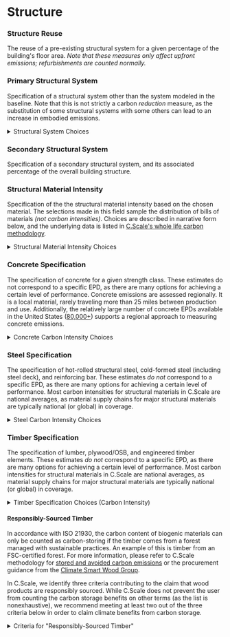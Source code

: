 # Structure

### **Structure Reuse**

The reuse of a pre-existing structural system for a given percentage of the building's floor area. _Note that these measures only affect upfront emissions; refurbishments are counted normally._&#x20;

### Primary Structural System

Specification of a structural system other than the system modeled in the baseline. Note that this is not strictly a carbon _reduction_ measure, as the substitution of some structural systems with some others can lead to an increase in embodied emissions.&#x20;

<details>

<summary>Structural System Choices</summary>

* **Reinforced Concrete**. A structural system comprised of columns, beams, and slabs of concrete reinforced with steel that provides tensile strength.

- **Mass Timber**. A structural system comprised of massive beams, panels, and columns, often assembled by aggregating many smaller timber elements. This approach assumes that timber elements are aggressively substituted for other structural materials.

* **Wood Frame**. A structural system comprised of dimensional lumber, plywood sheathing, and reinforced concrete cores and podiums.

- **Steel Frame**. A structural system comprised of steel columns, beams, and girders connected with rigid or pin joints. Floors are steel decking with a concrete topping slab.&#x20;

* **Hybrid Concrete-Steel**. A structural system that combines rigid steel frames with concrete columns, beams, and slabs. These hybrid structures are more materially intensive and may be used when there are significant seismic loads, in high-rise buildings, or for programs with very high live or environmental loads.

</details>

### Secondary Structural System

Specification of a secondary structural system, and its associated percentage of the overall building structure.&#x20;

### Structural Material Intensity

Specification of the the structural material intensity based on the chosen material. The selections made in this field sample the distribution of bills of materials _(not carbon intensities)_. Choices are described in narrative form below, and the underlying data is listed in [C.Scale's whole life carbon methodology](https://docs.cscale.io/the-c.scale-tm-data-model/embodied-carbon).&#x20;

<details>

<summary>Structural Material Intensity Choices</summary>

* **Low Carbon (20th percentile).** Represents the 20th percentile of structural material intensity.&#x20;

- **Average (50th percentile).** Represents the 50th percentile of structural material intensity.&#x20;

* **High Carbon (80th percentile).** Represents the 80th percentile of structural material intensity.&#x20;

</details>

### Concrete Specification

The specification of concrete for a given strength class. These estimates do not correspond to a specific EPD, as there are many options for achieving a certain level of performance. Concrete emissions are assessed regionally. It is a local material, rarely traveling more than 25 miles between production and use. Additionally, the relatively large number of concrete EPDs available in the United States ([80,000+](https://buildingtransparency.org/ec3)) supports a regional approach to measuring concrete emissions.

<details>

<summary>Concrete Carbon Intensity Choices</summary>

* **Low Carbon (20th percentile).** GWP in the 20th percentile of locally available concrete for a given strength class.&#x20;

- **Average (50th percentile).** GWP in the 50th percentile of locally available concrete for a given strength class.&#x20;

* **High Carbon (80th percentile).** GWP in the 80th percentile of locally available concrete for a given strength class.&#x20;

</details>

### Steel Specification

The specification of hot-rolled structural steel, cold-formed steel (including steel deck), and reinforcing bar. These estimates _do not_ correspond to a specific EPD, as there are many options for achieving a certain level of performance. Most carbon intensities for structural materials in C.Scale are national averages, as material supply chains for major structural materials are typically national (or global) in coverage.

<details>

<summary>Steel Carbon Intensity Choices</summary>

* **Low Carbon (20th percentile)** GWP in the 20th percentile of available timber products in a category.&#x20;
* **Average (50th percentile).** GWP in the 50th percentile of available timber products in a category.&#x20;
* **High Carbon (80th percentile).** GWP in the 80th  percentile of available timber products in a category.&#x20;

</details>

### Timber Specification

The specification of lumber, plywood/OSB, and engineered timber elements. These estimates _do not_ correspond to a specific EPD, as there are many options for achieving a certain level of performance. Most carbon intensities for structural materials in C.Scale are national averages, as material supply chains for major structural materials are typically national (or global) in coverage.

<details>

<summary>Timber Specification Choices (Carbon Intensity)</summary>

* **Low Carbon (20th percentile)** GWP in the 20th percentile of available timber products in a category.

- **Average (50th percentile).** GWP in the 50th percentile of available timber products in a category. This is the default value.

* **High Carbon (80th percentile).** GWP in the 80th  percentile of available timber products in a category.

</details>

#### Responsibly-Sourced Timber

In accordance with ISO 21930, the carbon content of biogenic materials can only be counted as carbon-storing if the timber comes from a forest managed with sustainable practices. An example of this is timber from an FSC-certified forest. For more information, please refer to C.Scale methodology for [stored and avoided carbon emissions](https://docs.cscale.io/the-c.scale-tm-data-model/embodied-carbon/stored-avoided-carbon) or the procurement guidance from the [Climate Smart Wood Group](https://www.climatesmartwood.net/procurement/).

In C.Scale, we identify three criteria contributing to the claim that wood products are responsibly sourced. While C.Scale does not prevent the user from counting the carbon storage benefits on other terms (as the list is nonexhaustive), we recommend meeting at least two out of the three criteria below in order to claim climate benefits from carbon storage.

<details>

<summary>Criteria for "Responsibly-Sourced Timber"</summary>

* **Transparent & traceable supply chain (required)**. Claims can be made about the environmental attributes of timber are impossible to verify without transparency and traceability in the supply chain. This means that a project team should be able to identify:
  1. The source forest(s) or supply area(s)
     * _This is the area from which a primary manufacturer sources most or all of its logs, typically a circle drawn around the location of the site of the mill, with the size being dictated by the maximum hauling distance of the logs._
  2. The primary manufacturer mill(s)
     * _E.g., sawmill, veneer mill, chip mill, etc._
  3. The fabrication shop (for engineered timber).

- **Source forest has a growing carbon stock (optional)**. Carbon storage in wood products can only be claimed if the carbon stock of the source forest is maintained or increasing. This means that the forest area is managed and regenerates in a way that either preserves or increases the average level of carbon stored in vegetation and soils, or that high conservation value or high carbon stock forests are not replaced by less ecological valuable and carbon rich production forests.

* **Timber is certified, recycled, or reclaimed (optional)**. The use of recycled or reclaimed wood prolongs its storage of carbon and can displace the use of virgin timber. Certification by the Forest Stewardship Council (FSC) ensures that sound forestry, audit, and reporting practices are used.

</details>
